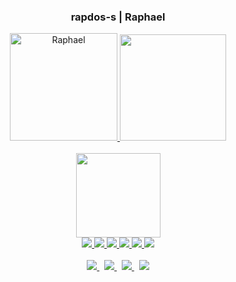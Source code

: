 <div align="center">
  <h3> rapdos-s | Raphael </h3>
  <a href="https://github.com/rapdos-s">
    <div>
      <img alt="Raphael" height="172" backgroundColor=FF0000 src="https://github.com/rapdos-s/rapdos-s/blob/main/Avatar%20Cel%20Shading.png?raw=true">
      <img height="170em" src="https://github-readme-stats.vercel.app/api?username=rapdos-s&custom_title=GitHub Stats&theme=apprentice&include_all_commits=true&count_private=true&border_radius=15&hide_border=true&bg_color=3e3e3e&hide_rank=true"/>
    </div>
  </a>
</br>
  <a href="https://github.com/rapdos-s">
  <div>
    <img height="135em" src="https://github-readme-stats.vercel.app/api/top-langs/?username=rapdos-s&layout=compact&langs_count=7&theme=apprentice&border_radius=15&hide_border=true&bg_color=3e3e3e&hide=shell,powershell"/>
    </br>
    <img src="https://img.shields.io/badge/C-gray?&logo=c&logoColor=A8B9CC">
    <img src="https://img.shields.io/badge/C%2B%2B-lightgray?logo=c%2B%2B&logoColor=00599C">
    <img src="https://img.shields.io/badge/React-gray?logo=react&logoColor=61DAFB">
    <img src="https://img.shields.io/badge/Python-lightgray?logo=python&logoColor=3776AB">
    <img src="https://img.shields.io/badge/JavaScript-gray?logo=javascript&logoColor=F7DF1E">
    <img src="https://img.shields.io/badge/CSS3-lightgray?logo=CSS3&logoColor=1572B6">
  </div>
  </a>
</br>
  <div>
    <a alt="teste" href="https://discordapp.com/users/797961558889070623/">
      <img src="https://img.shields.io/badge/Discord-5865F2?style=for-the-badge&logo=discord&logoColor=white">
    </a>
    &nbsp;
    <a href = "mailto:raphael.santos.esteves@gmail.com">
      <img src="https://img.shields.io/badge/Gmail-EA4335?style=for-the-badge&logo=gmail&logoColor=white">
    </a>
    &nbsp;
    <a href="https://www.linkedin.com/in/rapdos-s/">
      <img src="https://img.shields.io/badge/LinkedIn-0A66C2?style=for-the-badge&logo=linkedin&logoColor=white">
    </a>
    &nbsp;
    <a href="https://profile.intra.42.fr/users/rapdos-s">
      <img src="https://img.shields.io/badge/42%20SP-000000?style=for-the-badge&logo=42&logoColor=white">
    </a>
  </div>
</div>
